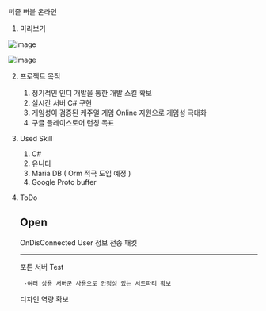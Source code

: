 퍼즐 버블 온라인

1. 미리보기

![image](https://user-images.githubusercontent.com/10812487/157165084-40974c3c-a972-4ad8-ade9-bc140a1d0818.png)

![image](https://user-images.githubusercontent.com/10812487/158816476-327d5501-0ccd-469b-af9d-e35f5551b044.png)


2. 프로젝트 목적

    1) 정기적인 인디 개발을 통한 개발 스킬 확보
    2) 실시간 서버 C# 구현
    3) 게임성이 검증된 케주얼 게임 Online 지원으로 게임성 극대화
    4) 구글 플레이스토어 런칭 목표

3. Used Skill

    1) C#
    2) 유니티  
    3) Maria DB  ( Orm 적극 도입 예정 )
    4) Google Proto buffer
  
4. ToDo
    
    Open
    --------------------------------------------------
    
    OnDisConnected User 정보 전송 패킷
    
    
    --------------------------------------------------
            
    
    포튼 서버 Test
    
        -여러 상용 서버군 사용으로 안정성 있는 서드파티 확보        
    디자인 역량 확보
  

 
